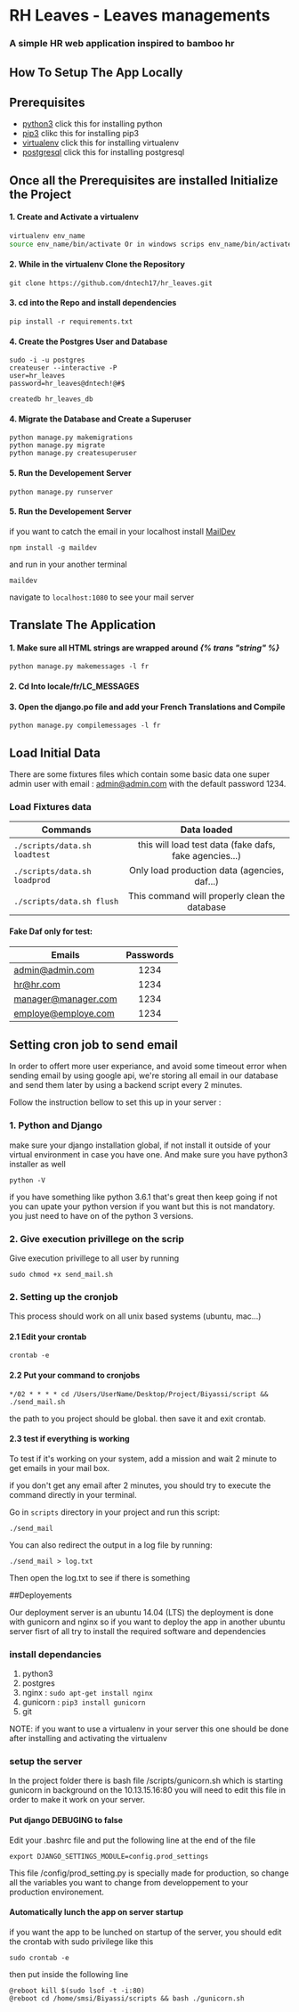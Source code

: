 # RH Leaves - Leaves managements

### A simple HR web application inspired to bamboo hr

## How To Setup The App Locally

## Prerequisites
- [python3](https://www.python.org/) click this for installing python
- [pip3](https://pypi.python.org/pypi/pip) clikc this for installing pip3
- [virtualenv](https://virtualenv.pypa.io/en/latest/) click this for installing virtualenv
- [postgresql](http://www.postgresql.org/) click this for installing postgresql

## Once all the Prerequisites are installed Initialize the Project
#### 1. Create and Activate a virtualenv
```bash
virtualenv env_name
source env_name/bin/activate Or in windows scrips env_name/bin/activate
```

#### 2. While in the virtualenv Clone the Repository
```
git clone https://github.com/dntech17/hr_leaves.git
```

#### 3. cd into the Repo and install dependencies
```
pip install -r requirements.txt
```

#### 4. Create the Postgres User and Database
```
sudo -i -u postgres
createuser --interactive -P
user=hr_leaves
password=hr_leaves@dntech!@#$

createdb hr_leaves_db
```

#### 4. Migrate the Database and Create a Superuser
```
python manage.py makemigrations
python manage.py migrate
python manage.py createsuperuser
```

#### 5. Run the Developement Server
```
python manage.py runserver
```

#### 5. Run the Developement Server
if you want to catch the email in your localhost
install [MailDev](http://danfarrelly.nyc/MailDev/)

```
npm install -g maildev
```

and run in your another terminal

```
maildev
```

navigate to `localhost:1080` to see your mail server

## Translate The Application

#### 1. Make sure all HTML strings are wrapped around *{% trans "string" %}*
```
python manage.py makemessages -l fr
```

#### 2. Cd Into locale/fr/LC_MESSAGES
#### 3. Open the django.po file and add your French Translations and Compile
```
python manage.py compilemessages -l fr
```

## Load Initial Data
There are some fixtures files which contain some basic data
one super admin user with email : admin@admin.com with
the default password 1234. <br/>

### Load Fixtures data

| Commands                                              |  Data loaded                                           |
| ------------------------------------------------------|:------------------------------------------------------:|
| `./scripts/data.sh loadtest`                          | this will load test data (fake dafs, fake agencies...) |
| `./scripts/data.sh loadprod`                          | Only load production data (agencies, daf...)           |
| `./scripts/data.sh flush`                             | This command will properly clean the database          |

#### Fake Daf only for test:

| Emails                     |  Passwords       |
| ---------------------------|:----------------:|
| admin@admin.com            | 1234             |
| hr@hr.com                  | 1234             |
| manager@manager.com        | 1234             |
| employe@employe.com        | 1234             |


## Setting cron job to send email
In order to offert more user experiance, and avoid some timeout error when sending email by using google api, we're storing all email in our database and send them later by using a backend script every 2 minutes.

Follow the instruction bellow to set this up in your server :

### 1. Python and Django

make sure your django installation global, if not install it outside of your virtual environment in case you have one.
And make sure you have python3 installer as well

```
python -V
```
if you have something like python 3.6.1 that's great then keep going if not you can upate your python version if you want but this is not mandatory. you just need to have on of the python 3 versions.

### 2. Give execution privillege on the scrip
Give execution privillege to all user by running 
```
sudo chmod +x send_mail.sh
```

### 2. Setting up the cronjob
This process should work on all unix based systems (ubuntu, mac...)

#### 2.1 Edit your crontab
```
crontab -e
```
#### 2.2 Put your command to cronjobs
```
*/02 * * * * cd /Users/UserName/Desktop/Project/Biyassi/script && ./send_mail.sh
```
the path to you project should be global.
then save it and exit crontab.

#### 2.3 test if everything is working
To test if it's working on your system, add a mission and wait 2 minute to get emails in your mail box.

if you don't get any email after 2 minutes, you should try to execute the command directly in your terminal.

Go in `scripts` directory in your project and run this script:

```
./send_mail
```
You can also redirect the output in a log file by running:

```
./send_mail > log.txt
```

Then open the log.txt to see if there is something

##Deployements

Our deployment server is an ubuntu 14.04 (LTS)
the deployment is done with gunicorn and nginx
so if you want to deploy the app in another ubuntu server fisrt of all try to install the required software and dependencies

### install dependancies
1. python3
2. postgres 
3. nginx : `sudo apt-get install nginx`
4. gunicorn : `pip3 install gunicorn`
5. git 


NOTE: if you want to use a virtualenv in your server this one should be done after installing and activating the virtualenv

### setup the server 

In the project folder there is bash file  /scripts/gunicorn.sh which is starting gunicorn in background on the  10.13.15.16:80
you will need to edit this file in order to make it work on your server.


#### Put django DEBUGING to false

Edit your .bashrc file and put the following line at the end of the file

```
export DJANGO_SETTINGS_MODULE=config.prod_settings
``` 

This file /config/prod_setting.py is specially made for production, so change all the variables you want to change from developpement to your production environement.

#### Automatically lunch the app on server startup

if you want the app to be lunched on startup of the server, you should edit the crontab with sudo privilege like this 

```
sudo crontab -e
```

then put inside the following line

```
@reboot kill $(sudo lsof -t -i:80)
@reboot cd /home/smsi/Biyassi/scripts && bash ./gunicorn.sh
```
